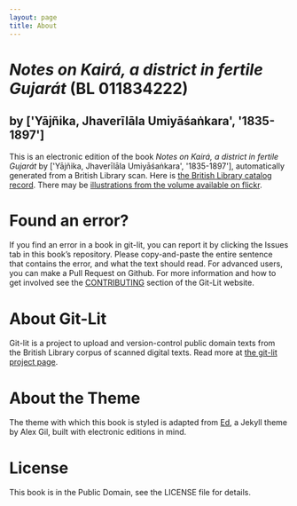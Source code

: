 ```yaml
---
layout: page
title: About
---
```


# _Notes on Kairá, a district in fertile Gujarát_ (BL 011834222)

## by ['Yājñika, Jhaverīlāla Umiyāśaṅkara', '1835-1897']

This is an electronic edition of the book _Notes on Kairá, a district in fertile Gujarát_ by ['Yājñika, Jhaverīlāla Umiyāśaṅkara', '1835-1897'], automatically generated from a British Library scan. Here is [the British Library catalog record](http://explore.bl.uk/primo_library/libweb/action/search.do?cs=frb&doc=BLL01011834222&dscnt=1&scp.scps=scope:(BLCONTENT)&frbg=&tab=local_tab&srt=rank&ct=search&mode=Basic&dum=true&tb=t&indx=1&vl(freeText0)=011834222&fn=search&vid=BLVU1). There may be [illustrations from the volume available on flickr](https://www.flickr.com/photos/britishlibrary/tags/sysnum011834222).

# Found an error?
If you find an error in a book in git-lit, you can report it by clicking the Issues tab in this book’s repository. Please copy-and-paste the entire sentence that contains the error, and what the text should read. For advanced users, you can make a Pull Request on Github.  For more information and how to get involved see the [CONTRIBUTING](http://git-lit.github.io/#contributing) section of the Git-Lit website.

# About Git-Lit
Git-lit is a project to upload and version-control public domain texts from the British Library corpus of scanned digital texts. Read more at [the git-lit project page](https://github.com/Git-Lit/git-lit).

# About the Theme
The theme with which this book is styled is adapted from [Ed](https://github.com/elotroalex/ed), a Jekyll theme by Alex Gil, built with electronic editions in mind.

# License 
This book is in the Public Domain, see the LICENSE file for details. 
